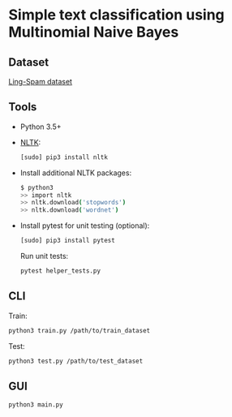 # Simple text classification using Multinomial Naive Bayes

## Dataset

[Ling-Spam dataset](http://csmining.org/index.php/ling-spam-datasets.html)

## Tools

- Python 3.5+
- [NLTK](http://www.nltk.org/):

    ```sh
    [sudo] pip3 install nltk
    ```
- Install additional NLTK packages:

    ```sh
    $ python3
    >> import nltk
    >> nltk.download('stopwords')
    >> nltk.download('wordnet')
    ```
- Install pytest for unit testing (optional):
    ```sh
    [sudo] pip3 install pytest
    ```
    Run unit tests:
    ```sh
    pytest helper_tests.py
    ```

## CLI

Train:

```sh
python3 train.py /path/to/train_dataset
```

Test:

```sh
python3 test.py /path/to/test_dataset
```

## GUI

```sh
python3 main.py
```
